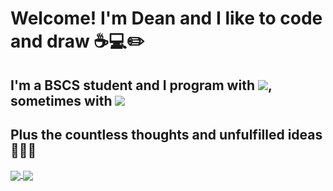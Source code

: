 # Welcome! I'm Dean and I like to code and draw ☕💻✏️
## I'm a BSCS student and I program with <img src="https://img.shields.io/badge/C%2B%2B-00599C?style=for-the-badge&logo=c%2B%2B&logoColor=white">, sometimes with <img src="https://img.shields.io/badge/Python-3776AB?style=for-the-badge&logo=python&logoColor=white">
## Plus the countless thoughts and unfulfilled ideas 💭💡💤

<a href="https://github.com/MumuNiMochii/github-readme-stats">
    <img align="center" src="https://github-readme-stats.vercel.app/api?username=MumuNiMochii&show_icons=true&theme=synthwave" />
</a>
<a href="https://github.com/MumuNiMochii/github-readme-stats">
    <img align="center" src="https://github-readme-stats.vercel.app/api/top-langs/?username=MumuNiMochii&theme=synthwave&langs_count=10&layout=compact" />
</a>